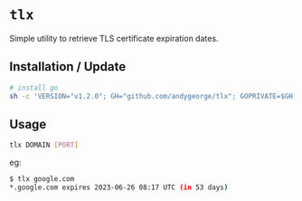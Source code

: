 # `tlx`

Simple utility to retrieve TLS certificate expiration dates.

## Installation / Update

```sh
# install go
sh -c 'VERSION="v1.2.0"; GH="github.com/andygeorge/tlx"; GOPRIVATE=$GH go install -v $GH@$VERSION'
```

## Usage

```sh
tlx DOMAIN [PORT]
```

eg:

```sh
$ tlx google.com
*.google.com expires 2023-06-26 08:17 UTC (in 53 days)
```
